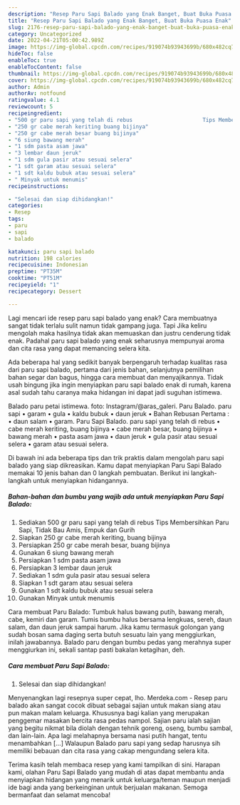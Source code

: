 ```yaml
---
description: "Resep Paru Sapi Balado yang Enak Banget, Buat Buka Puasa Enak"
title: "Resep Paru Sapi Balado yang Enak Banget, Buat Buka Puasa Enak"
slug: 2176-resep-paru-sapi-balado-yang-enak-banget-buat-buka-puasa-enak
category: Uncategorized
date: 2022-04-21T05:00:42.989Z
image: https://img-global.cpcdn.com/recipes/919074b93943699b/680x482cq70/paru-sapi-balado-foto-resep-utama.jpg
hideToc: false
enableToc: true
enableTocContent: false
thumbnail: https://img-global.cpcdn.com/recipes/919074b93943699b/680x482cq70/paru-sapi-balado-foto-resep-utama.jpg
cover: https://img-global.cpcdn.com/recipes/919074b93943699b/680x482cq70/paru-sapi-balado-foto-resep-utama.jpg
author: Admin
authorAv: notfound
ratingvalue: 4.1
reviewcount: 5
recipeingredient:
- "500 gr paru sapi yang telah di rebus                      Tips Membersihkan Paru Sapi Tidak Bau Amis Empuk dan Gurih"
- "250 gr cabe merah keriting buang bijinya"
- "250 gr cabe merah besar buang bijinya"
- "6 siung bawang merah"
- "1 sdm pasta asam jawa"
- "3 lembar daun jeruk"
- "1 sdm gula pasir atau sesuai selera"
- "1 sdt garam atau sesuai selera"
- "1 sdt kaldu bubuk atau sesuai selera"
- " Minyak untuk menumis"
recipeinstructions:

- "Selesai dan siap dihidangkan!"
categories:
- Resep
tags:
- paru
- sapi
- balado

katakunci: paru sapi balado 
nutrition: 198 calories
recipecuisine: Indonesian
preptime: "PT35M"
cooktime: "PT51M"
recipeyield: "1"
recipecategory: Dessert

---
```



Lagi mencari ide resep paru sapi balado yang enak? Cara membuatnya sangat tidak terlalu sulit namun tidak gampang juga. Tapi Jika keliru mengolah maka hasilnya tidak akan memuaskan dan justru cenderung tidak enak. Padahal paru sapi balado yang enak seharusnya mempunyai aroma dan cita rasa yang dapat memancing selera kita.


Ada beberapa hal yang sedikit banyak berpengaruh terhadap kualitas rasa dari paru sapi balado, pertama dari jenis bahan, selanjutnya pemilihan bahan segar dan bagus, hingga cara membuat dan menyajikannya. Tidak usah bingung jika ingin menyiapkan paru sapi balado enak di rumah, karena asal sudah tahu caranya maka hidangan ini dapat jadi suguhan istimewa.

Balado paru petai istimewa. foto: Instagram/@aras_galeri. Paru Balado. paru sapi • garam • gula • kaldu bubuk • daun jeruk • Bahan Rebusan Pertama : • daun salam • garam. Paru Sapi Balado. paru sapi yang telah di rebus • cabe merah keriting, buang bijinya • cabe merah besar, buang bijinya • bawang merah • pasta asam jawa • daun jeruk • gula pasir atau sesuai selera • garam atau sesuai selera.


Di bawah ini ada beberapa tips dan trik praktis dalam mengolah paru sapi balado yang siap dikreasikan. Kamu dapat menyiapkan Paru Sapi Balado memakai 10 jenis bahan dan 0 langkah pembuatan. Berikut ini langkah-langkah untuk menyiapkan hidangannya.

<!--inarticleads1-->

##### Bahan-bahan dan bumbu yang wajib ada untuk menyiapkan Paru Sapi Balado:

1. Sediakan 500 gr paru sapi yang telah di rebus                      Tips Membersihkan Paru Sapi, Tidak Bau Amis, Empuk dan Gurih
1. Siapkan 250 gr cabe merah keriting, buang bijinya
1. Persiapkan 250 gr cabe merah besar, buang bijinya
1. Gunakan 6 siung bawang merah
1. Persiapkan 1 sdm pasta asam jawa
1. Persiapkan 3 lembar daun jeruk
1. Sediakan 1 sdm gula pasir atau sesuai selera
1. Siapkan 1 sdt garam atau sesuai selera
1. Gunakan 1 sdt kaldu bubuk atau sesuai selera
1. Gunakan  Minyak untuk menumis


Cara membuat Paru Balado: Tumbuk halus bawang putih, bawang merah, cabe, kemiri dan garam. Tumis bumbu halus bersama lengkuas, sereh, daun salam, dan daun jeruk sampai harum. Jika kamu termasuk golongan yang sudah bosan sama daging serta butuh sesuatu lain yang menggiurkan, inilah jawabannya. Balado paru dengan bumbu pedas yang merahnya super menggiurkan ini, sekali santap pasti bakalan ketagihan, deh. 

<!--inarticleads2-->

##### Cara membuat Paru Sapi Balado:


1. Selesai dan siap dihidangkan!

Menyenangkan lagi resepnya super cepat, lho. Merdeka.com - Resep paru balado akan sangat cocok dibuat sebagai sajian untuk makan siang atau pun makan malam keluarga. Khususnya bagi kalian yang merupakan penggemar masakan bercita rasa pedas nampol. Sajian paru ialah sajian yang begitu nikmat bila diolah dengan tehnik goreng, oseng, bumbu sambal, dan lain-lain. Apa lagi melahapnya bersama nasi putih hangat, tentu menambahkan […] Walaupun Balado paru sapi yang sedap harusnya sih memiliki bebauan dan cita rasa yang cakap mengundang selera kita. 

Terima kasih telah membaca resep yang kami tampilkan di sini. Harapan kami, olahan Paru Sapi Balado yang mudah di atas dapat membantu anda menyiapkan hidangan yang menarik untuk keluarga/teman maupun menjadi ide bagi anda yang berkeinginan untuk berjualan makanan. Semoga bermanfaat dan selamat mencoba!

